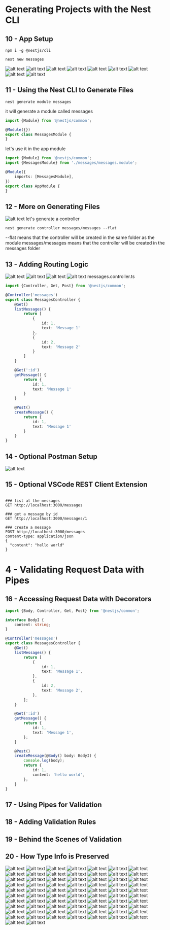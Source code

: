 # Generating Projects with the Nest CLI

## 10 - App Setup

```shell
npm i -g @nestjs/cli

nest new messages
```

![alt text](./Assets/images/set-01/14.png)
![alt text](./Assets/images/set-01/15.png)
![alt text](./Assets/images/set-01/16.png)
![alt text](./Assets/images/set-01/17.png)
![alt text](./Assets/images/set-01/18.png)
![alt text](./Assets/images/set-01/19.png)
![alt text](./Assets/images/set-01/20.png)
![alt text](./Assets/images/set-01/21.png)
![alt text](./Assets/images/set-01/22.png)

## 11 - Using the Nest CLI to Generate Files

```shell
nest generate module messages
```

it will generate a module called messages

```ts
import {Module} from '@nestjs/common';

@Module({})
export class MessagesModule {
}
```

let's use it in the app module

```ts
import {Module} from '@nestjs/common';
import {MessagesModule} from './messages/messages.module';

@Module({
    imports: [MessagesModule],
})
export class AppModule {
}
```

## 12 - More on Generating Files

![alt text](./Assets/images/set-01/23.png)
let's generate a controller

```shell
nest generate controller messages/messages --flat
```

--flat means that the controller will be created in the same folder as the module
messages/messages means that the controller will be created in the messages folder

## 13 - Adding Routing Logic

![alt text](./Assets/images/set-01/24.png)
![alt text](./Assets/images/set-01/25.png)
![alt text](./Assets/images/set-01/26.png)
![alt text](./Assets/images/set-01/27.png)
messages.controller.ts

```ts
import {Controller, Get, Post} from '@nestjs/common';

@Controller('messages')
export class MessagesController {
    @Get()
    listMessages() {
        return [
            {
                id: 1,
                text: 'Message 1'
            },
            {
                id: 2,
                text: 'Message 2'
            }
        ]
    }

    @Get(':id')
    getMessage() {
        return {
            id: 1,
            text: 'Message 1'
        }
    }

    @Post()
    createMessage() {
        return {
            id: 1,
            text: 'Message 1'
        }
    }
}

```

## 14 - Optional Postman Setup

![alt text](./Assets/images/set-01/28.png)

## 15 - Optional VSCode REST Client Extension

```http request

### list al the messages
GET http://localhost:3000/messages

### get a message by id
GET http://localhost:3000/messages/1

### create a message
POST http://localhost:3000/messages
content-type: application/json
{
  "content": "hello world"
}

```

# 4 - Validating Request Data with Pipes

## 16 - Accessing Request Data with Decorators

```ts
import {Body, Controller, Get, Post} from '@nestjs/common';

interface BodyI {
    content: string;
}

@Controller('messages')
export class MessagesController {
    @Get()
    listMessages() {
        return [
            {
                id: 1,
                text: 'Message 1',
            },
            {
                id: 2,
                text: 'Message 2',
            },
        ];
    }

    @Get(':id')
    getMessage() {
        return {
            id: 1,
            text: 'Message 1',
        };
    }

    @Post()
    createMessage(@Body() body: BodyI) {
        console.log(body);
        return {
            id: 1,
            content: 'hello world',
        };
    }
}

```

## 17 - Using Pipes for Validation

## 18 - Adding Validation Rules

## 19 - Behind the Scenes of Validation

## 20 - How Type Info is Preserved

![alt text](./Assets/images/set-01/29.png)
![alt text](./Assets/images/set-01/30.png)
![alt text](./Assets/images/set-01/31.png)
![alt text](./Assets/images/set-01/32.png)
![alt text](./Assets/images/set-01/33.png)
![alt text](./Assets/images/set-01/34.png)
![alt text](./Assets/images/set-01/35.png)
![alt text](./Assets/images/set-01/36.png)
![alt text](./Assets/images/set-01/37.png)
![alt text](./Assets/images/set-01/38.png)
![alt text](./Assets/images/set-01/39.png)
![alt text](./Assets/images/set-01/40.png)
![alt text](./Assets/images/set-01/41.png)
![alt text](./Assets/images/set-01/42.png)
![alt text](./Assets/images/set-01/43.png)
![alt text](./Assets/images/set-01/44.png)
![alt text](./Assets/images/set-01/45.png)
![alt text](./Assets/images/set-01/46.png)
![alt text](./Assets/images/set-01/47.png)
![alt text](./Assets/images/set-01/48.png)
![alt text](./Assets/images/set-01/49.png)
![alt text](./Assets/images/set-01/50.png)
![alt text](./Assets/images/set-01/51.png)
![alt text](./Assets/images/set-01/52.png)
![alt text](./Assets/images/set-01/53.png)
![alt text](./Assets/images/set-01/54.png)
![alt text](./Assets/images/set-01/55.png)
![alt text](./Assets/images/set-01/56.png)
![alt text](./Assets/images/set-01/57.png)
![alt text](./Assets/images/set-01/58.png)
![alt text](./Assets/images/set-01/59.png)
![alt text](./Assets/images/set-01/60.png)
![alt text](./Assets/images/set-01/61.png)
![alt text](./Assets/images/set-01/62.png)
![alt text](./Assets/images/set-01/63.png)
![alt text](./Assets/images/set-01/64.png)
![alt text](./Assets/images/set-01/65.png)
![alt text](./Assets/images/set-01/66.png)
![alt text](./Assets/images/set-01/67.png)
![alt text](./Assets/images/set-01/68.png)
![alt text](./Assets/images/set-01/69.png)
![alt text](./Assets/images/set-01/70.png)
![alt text](./Assets/images/set-01/71.png)
![alt text](./Assets/images/set-01/72.png)
![alt text](./Assets/images/set-01/73.png)
![alt text](./Assets/images/set-01/74.png)
![alt text](./Assets/images/set-01/75.png)
![alt text](./Assets/images/set-01/76.png)
![alt text](./Assets/images/set-01/77.png)
![alt text](./Assets/images/set-01/78.png)
![alt text](./Assets/images/set-01/79.png)
![alt text](./Assets/images/set-01/80.png)
![alt text](./Assets/images/set-01/81.png)
![alt text](./Assets/images/set-01/82.png)
![alt text](./Assets/images/set-01/83.png)
![alt text](./Assets/images/set-01/84.png)
![alt text](./Assets/images/set-01/85.png)
![alt text](./Assets/images/set-01/86.png)
![alt text](./Assets/images/set-01/87.png)
![alt text](./Assets/images/set-01/88.png)
![alt text](./Assets/images/set-01/89.png)
![alt text](./Assets/images/set-01/90.png)
![alt text](./Assets/images/set-01/91.png)
![alt text](./Assets/images/set-01/92.png)
![alt text](./Assets/images/set-01/93.png)
![alt text](./Assets/images/set-01/94.png)
![alt text](./Assets/images/set-01/95.png)
![alt text](./Assets/images/set-01/96.png)
![alt text](./Assets/images/set-01/97.png)
![alt text](./Assets/images/set-01/98.png)
![alt text](./Assets/images/set-01/99.png)
![alt text](./Assets/images/set-01/100.png)